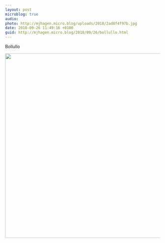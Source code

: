 ```yaml
---
layout: post
microblog: true
audio: 
photo: http://mjhagen.micro.blog/uploads/2018/2ad8f4f97b.jpg
date: 2018-09-26 11:49:16 +0100
guid: http://mjhagen.micro.blog/2018/09/26/bollullo.html
---
```

Bollullo

<img src="http://mjhagen.micro.blog/uploads/2018/2ad8f4f97b.jpg" width="600" height="600" />
